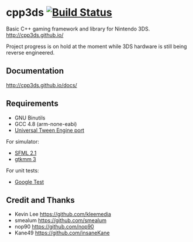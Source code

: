 cpp3ds [![Build Status](https://travis-ci.org/cpp3ds/cpp3ds.png?branch=master)](https://travis-ci.org/cpp3ds/cpp3ds)
======

Basic C++ gaming framework and library for Nintendo 3DS. http://cpp3ds.github.io/

Project progress is on hold at the moment while 3DS hardware is still being reverse engineered.

Documentation
-------------
http://cpp3ds.github.io/docs/

Requirements
------------
 
- GNU Binutils
- GCC 4.8 (arm-none-eabi)
- [Universal Tween Engine port](https://github.com/cpp3ds/universal-tween-engine-cpp)

For simulator:

- [SFML 2.1](http://www.sfml-dev.org/index.php)
- [gtkmm 3](http://www.gtkmm.org/)

For unit tests:

- [Google Test](https://code.google.com/p/googletest/)

Credit and Thanks
-----------------
- Kevin Lee https://github.com/kleemedia
- smealum https://github.com/smealum
- nop90 https://github.com/nop90
- Kane49 https://github.com/insaneKane
